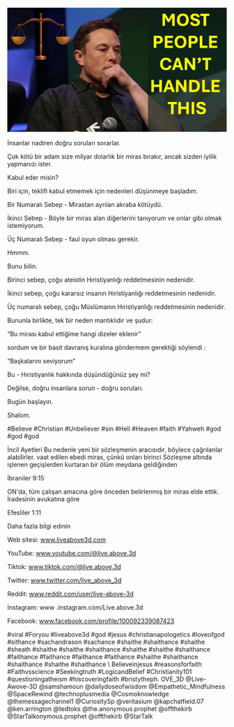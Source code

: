 ![Video cover image](../cover.jpg "cover photo")

İnsanlar nadiren doğru soruları sorarlar.

Çok kötü bir adam size milyar dolarlık bir miras bırakır, ancak sizden iyilik yapmanızı ister.

Kabul eder misin?

Biri için, teklifi kabul etmemek için nedenleri düşünmeye başladım.

Bir Numaralı Sebep - Mirastan ayrılan akraba kötüydü.

İkinci Sebep - Böyle bir miras alan diğerlerini tanıyorum ve onlar gibi olmak istemiyorum.

Üç Numaralı Sebep - faul oyun olması gerekir.

Hmmm.

Bunu bilin.

Birinci sebep, çoğu ateistin Hıristiyanlığı reddetmesinin nedenidir.

İkinci sebep, çoğu kararsız insanın Hıristiyanlığı reddetmesinin nedenidir.

Üç numaralı sebep, çoğu Müslümanın Hıristiyanlığı reddetmesinin nedenidir.

Bununla birlikte, tek bir neden mantıklıdır ve şudur:

“Bu mirası kabul ettiğime hangi dizeler eklenir”

sordum ve bir basit davranış kuralına göndermem gerektiği söylendi :

“Başkalarını seviyorum”

Bu - Hıristiyanlık hakkında düşündüğünüz şey mi?

Değilse, doğru insanlara sorun - doğru soruları.

Bugün başlayın.

Shalom.

#Believe #Christian #Unbeliever #sin #Hell #Heaven #faith #Yahweh #god #god #god


İncil Ayetleri
Bu nedenle yeni bir sözleşmenin aracısıdır, böylece çağrılanlar alabilirler. vaat edilen ebedi miras, çünkü onları birinci Sözleşme altında işlenen geçişlerden kurtaran bir ölüm meydana geldiğinden

İbraniler 9:15

ON'da, tüm çalışan amacına göre önceden belirlenmiş bir miras elde ettik. İradesinin avukatına göre

Efesliler 1:11


Daha fazla bilgi edinin

Web sitesi: www.liveabove3d.com

YouTube: www.youtube.com/@live.above.3d

 Tiktok: www.tiktok.com/@live.above.3d

Twitter: www.twitter.com/live_above_3d

Reddit: www.reddit.com/user/live-above-3d

Instagram: www .instagram.com/Live.above.3d

Facebook: www.facebook.com/profile/100092339087423

#viral #Foryou #liveabove3d #god #jesus #christianapologetics #loveofgod #sithance #sachandrason #sachance #shaithe #shaithance #shaithe #sheath #shaithe #shaithe #shaithance #shaithe #shaithe #shaithance #faithance #faithance #faithance #faithance #shaithe #shaithance #shaithance #shaithe #shaithance \ Believeinjesus #reasonsforfaith #Faithvsscience #Seekingtruth #LogicandBelief #Christianity101 #questioningatheism #hiscoveringfaith #bristytheph. OVE_3D @Live-Awove-3D @samshamoun @dailydoseofwisdom @Empathetic_Mindfulness @SpaceRewind @technoplusmedia @Cosmoknowledge @themessagechannel1 @CuriositySp @veritasium @kapchatfield.07 @ken.arrington @tedtoks @the.anonymous.prophet @offthekirb @StarTalkonymous.prophet @offthekirb @StarTalk
